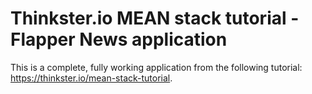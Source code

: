 # Thinkster.io MEAN stack tutorial - Flapper News application
This is a complete, fully working application from the following tutorial: https://thinkster.io/mean-stack-tutorial.
